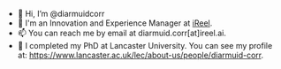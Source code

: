 - 👋 Hi, I’m @diarmuidcorr
- 🏢 I'm an Innovation and Experience Manager at [iReel](https://example.com/docs).
- 📫 You can reach me by email at diarmuid.corr[at]ireel.ai.
- 📜 I completed my PhD at Lancaster University. You can see my profile at: https://www.lancaster.ac.uk/lec/about-us/people/diarmuid-corr.

